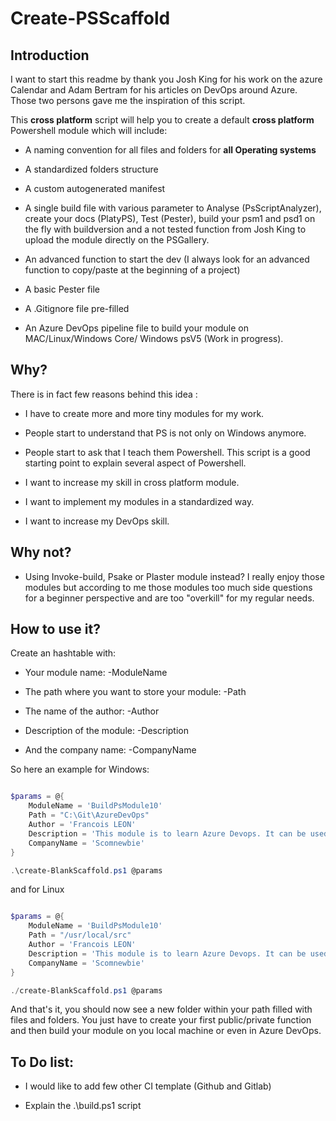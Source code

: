 # Create-PSScaffold

## Introduction
I want to start this readme by thank you Josh King for his work on the azure Calendar and Adam Bertram for his articles on DevOps around Azure. Those two persons gave me the inspiration of this script.

This **cross platform** script will help you to create a default **cross platform** Powershell module which will include:

- A naming convention for all files and folders for **all Operating systems**

- A standardized folders structure
  
- A custom autogenerated manifest
  
- A single build file with various parameter to Analyse (PsScriptAnalyzer), create your docs (PlatyPS), Test (Pester), build your psm1 and psd1 on the fly with buildversion and a not tested function from Josh King to upload the module directly on the PSGallery.

- An advanced function to start the dev (I always look for an advanced function to copy/paste at the beginning of a project)

- A basic Pester file

- A .Gitignore file pre-filled

- An Azure DevOps pipeline file to build your module on MAC/Linux/Windows Core/ Windows psV5 (Work in progress).

## Why?

There is in fact few reasons behind this idea :

- I have to create more and more tiny modules for my work.
  
- People start to understand that PS is not only on Windows anymore.
  
- People start to ask that I teach them Powershell. This script is a good starting point to explain several aspect of Powershell.

- I want to increase my skill in cross platform module.

- I want to implement my modules in a standardized way.
  
- I want to increase my DevOps skill.

## Why not?

- Using Invoke-build, Psake or Plaster module instead? I really enjoy those modules but according to me those modules too much side questions for a beginner perspective and are too "overkill" for my regular needs.

## How to use it?

Create an hashtable with:

- Your module name: -ModuleName

- The path where you want to store your module: -Path

- The name of the author: -Author

- Description of the module: -Description

- And the company name: -CompanyName

So here an example for Windows:

``` Powershell

$params = @{
    ModuleName = 'BuildPsModule10'
    Path = "C:\Git\AzureDevOps"
    Author = 'Francois LEON'
    Description = 'This module is to learn Azure Devops. It can be used for various possibilities'
    CompanyName = 'Scomnewbie'
}

.\create-BlankScaffold.ps1 @params

```

and for Linux

``` Powershell

$params = @{
    ModuleName = 'BuildPsModule10'
    Path = "/usr/local/src"
    Author = 'Francois LEON'
    Description = 'This module is to learn Azure Devops. It can be used for various possibilities'
    CompanyName = 'Scomnewbie'
}

./create-BlankScaffold.ps1 @params

```

And that's it, you should now see a new folder within your path filled with files and folders. You just have to create your first public/private function and then build your module on you local machine or even in Azure DevOps.

## To Do list:

- I would like to add few other CI template (Github and Gitlab)
  
- Explain the .\build.ps1 script